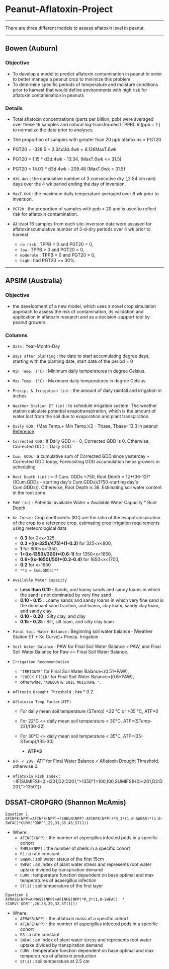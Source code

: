 # Peanut-Aflatoxin-Project

***
There are three different models to assess aflatoxin level in peanut. 
***
## Bowen (Auburn)
### Objective
  - To develop a model to predict aflatoxin contamination in peanut in order to better manage a peanut crop to minimize this problem
  - To determine specific periods of temperature and moisture conditions prior to harvest that would define environments with high risk for aflatoxin contamination in peanuts 

### Details
- Total aflatoxin concentrations (parts per billion, ppb) were averaged over these 16 samples and natural log-transformed (TPPB): ln(ppb + 1 ) to normalize the data prior to analyses.
- The proportion of samples with greater than 20 ppb aflatoxins = PGT20
- PGT20 = -328.5 + 3.34*d3d.4wk + 9.136*MaxT.6wk
- PGT20 = 1.15 * d3d.4wk - 13.34, (MaxT.6wk <= 31.5) 
- PGT20 = 14.03 * d3d.4wk - 209.48 (MaxT.6wk > 31.5)
- `d3d.4wk` : the cumulative number of 3 consecutive dry (,2.54 cm rain) days over the 4 wk period ending the day of inversion.
- `MaxT.6wk` : the maximum daily temperature averaged over 6 wk prior to inversion. 
- `PGT20` : the proportion of samples with ppb > 20 and is used to reflect risk for aflatoxin contamination. 
- At least 16 samples from each site-inversion date were assayed for aflatoxinscumulative number of 3-d-dry periods over 4 wk prior to harvest

   - `no risk` : TPPB = 0 and PGT20 = 0, 
   - `low` : TPPB > 0 and PGT20 = 0, 
   - `moderate` : TPPB > 0 and PGT20 > 0,
   - `high` : had PGT20 >= 30%. 
 
***
## APSIM (Australia)
### Objective
- the development of a new model, which uses a novel crop simulation approach to assess the risk of contamination, its validation and application in aflatoxin research and as a decision-support tool by peanut growers.
### Columns
- `Date` : Year-Month-Day
- `Days after planting` : the date to start accumulating degree days, starting with the planting date, start date of the period = 0
- `Min Temp. (°C)` : Minimum daily temperatures in degree Celsius.
- `Max Temp. (°C)` : Maximum daily temperatures in degree Celsius.
- `Precip. & Irrigation (in)` : the amount of daily rainfall and irrigation in inches  
- `Weather Station ET (in)` : to schedule irrigation system. The weather station calculate potential evapotranspiration, which is the amount of water lost from the soil due to evaporation and plant transpiration.
- `Daily GDD`	: (Max Temp.+ Min Temp.)/2 - Tbase, Tbase=13.3 in peanut [Reference](https://edis.ifas.ufl.edu/publication/AE428)
- `Corrected GDD`	: If Daily GDD <= 0, Corrected GDD is 0. Otherwise, Corrected GDD = Daily GDD. 
- `Cum. GDDs`	: a cumulative sum of Corrected GDD since yesterday + Corrected GDD today, Forecasting GDD accumulation helps growers in scheduling. 
- `Root Depth (in)` :	= If Cum. GDDs <750, Root Depth = 12+(36-12)*((Cum.GDDs - starting day's Cum.GDDs)/(750-starting day's Cum.GDDs)). Otherwise, Root Depth is 36. Estimating soil water content in the root zone.
- `PAW (in)` : Potential available Water = Available Water Capacity * Root Depth	
- `Kc Curve`	: Crop coefficients (KC) are the ratio of the evapotranspiration of the crop to a reference crop, estimating crop irrigation requirements using meteorological data
 
   - **0.3** for 0<x<325, 
   - **0.3 +((x-325)/475)*(1-0.3)** for 325<x<800,
   - **1** for 800<x<1350,
   - **1+((x-1350)/300)*(0.6-1)** for 1350<x<1650, 
   - **0.6+((x-1650)/50)*(0.2-0.4)** for 1650<x<1700, 
   - **0.2** for x>1650 
   - `**x = Cum.GDDs)**`

- `Available Water Capacity`

   - **Less than 0.10** : Sands, and loamy sands and sandy loams in which the sand is not dominated by very fine sand			  
   - **0.10 - 0.15** : Loamy sands and sandy loams in which very fine sand is the dominant sand fraction, and loams, clay loam, sandy clay loam, and sandy clay
   - **0.10 - 0.20** : Silty clay, and clay
   - **0.15 - 0.25** : Silt, silt loam, and silty clay loam

- `Final Soil Water Balance` : Beginning soil water balance -(Weather Station ET * Kc Curve)+ Precip. Irrigation  
- `Soil Water Balance` : PAW for Final Soil Water Balance > PAW, and Final Soil Water Balance for Paw >= Final Soil Water Balance. 	
- `Irrigation Recommendation` 

   - `"IRRIGATE"` for Final Soil Water Balance<(0.51*PAW),
   - `"CHECK FIELD"` for Final Soil Water Balance<(0.6*PAW),
   - otherwise, `"ADEQUATE SOIL MOISTURE "`.

- `Afltoxin Drought Threshold` : `PAW` * 0.2
- `Aflatoxin Temp Factor(ATF)` 
   - For daily mean soil temperature (STemp) <22 °C or >35 °C, ATF=0
   - For 22°C <= daily mean soil temperature < 30°C, ATF=(STemp-22)/(30-22)
   - For 30°C <= daily mean soil temperature < 35°C, ATF=(35-STemp)/(35-30)
 
     - __ATF*3__

- `ATF < 20%` : ATF for Final Water Balance < Aflatoxin Drought Threshold, otherwise 0.
- `Aflatoxin Risk Index` : =IF(SUMIFS(H2:H201,D2:D201,">1350")>100,100,SUMIFS(H2:H201,D2:D201,">1350"))

## DSSAT-CROPGRO (Shannon McAmis)
```
Equation 1 
AFINFE(NPP)=AFINFE(NPP)+(SHELN(NPP)-AFINFE(NPP))*R_1*(1.0-SWBAR)*(1.0-SWFAC)*CURV('QDR^',22,33,35,45,ST(1))
```

- Where:
  - `AFINFE(NPP)` : the number of aspergillus infected pods in a specific cohort
  - `SHELN(NPP)` : the number of shells in a specific cohort
  - `R1` : a rate constant
  - `SWBAR` : soil water status of the first 15cm
  - `SWFAC` : an index of plant water stress and represents root water uptake divided by transpiration demand
  - `CURV` : temperature function dependent on base optimal and max temperatures of aspergillus infection
  - `ST(1)` : soil temperature of the first layer




```
Equation 2
AFMASS(NPP=AFMASS(NPP)+AFINFE(NPP)*R_3*(1.0-SWFAC)  *(CURV('QDR^',26,28,29,32,ST(1)))
```


- Where:
  - `AFMASS(NPP)` : the aflatoxin mass of a specific cohort
  - `AFINFE(NPP)` : the number of aspergillus infected pods in a specific cohort
  - `R3` : a rate constant
  - `SWFAC` : an index of plant water stress and represents root water uptake divided by transpiration demand
  - `CURV` : temperature function dependent on base optimal and max temperatures of aflatoxin production
  - `ST(1)` : soil temperature at 2.5 cm
